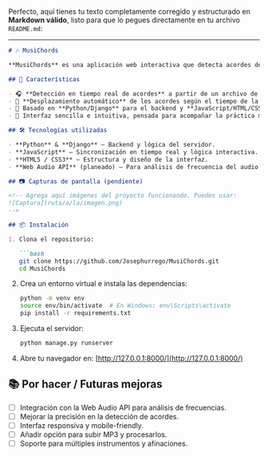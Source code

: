 Perfecto, aquí tienes tu texto completamente corregido y estructurado en **Markdown válido**, listo para que lo pegues directamente en tu archivo `README.md`:

---

````markdown
# 🎶 MusiChords

**MusiChords** es una aplicación web interactiva que detecta acordes de una canción en tiempo real y desplaza automáticamente la hoja de acordes sincronizada con la reproducción del audio. Diseñada para músicos, estudiantes y aficionados que desean practicar y tocar mientras siguen los acordes en pantalla.

## 🚀 Características

- 🎧 **Detección en tiempo real de acordes** a partir de un archivo de audio.
- 📜 **Desplazamiento automático** de los acordes según el tiempo de la canción.
- 🧠 Basado en **Python/Django** para el backend y **JavaScript/HTML/CSS** para el frontend.
- 🎵 Interfaz sencilla e intuitiva, pensada para acompañar la práctica musical.

## 🛠 Tecnologías utilizadas

- **Python** & **Django** – Backend y lógica del servidor.
- **JavaScript** – Sincronización en tiempo real y lógica interactiva.
- **HTML5 / CSS3** – Estructura y diseño de la interfaz.
- **Web Audio API** (planeado) – Para análisis de frecuencia del audio.

## 📷 Capturas de pantalla (pendiente)

<!-- Agrega aquí imágenes del proyecto funcionando. Puedes usar:
![Captura](ruta/a/la/imagen.png)
-->

## 📦 Instalación

1. Clona el repositorio:

   ```bash
   git clone https://github.com/Josephurrego/MusiChords.git
   cd MusiChords
````

2. Crea un entorno virtual e instala las dependencias:

   ```bash
   python -m venv env
   source env/bin/activate  # En Windows: env\Scripts\activate
   pip install -r requirements.txt
   ```

3. Ejecuta el servidor:

   ```bash
   python manage.py runserver
   ```

4. Abre tu navegador en: [http://127.0.0.1:8000/](http://127.0.0.1:8000/)

## 📚 Por hacer / Futuras mejoras

* [ ] Integración con la Web Audio API para análisis de frecuencias.
* [ ] Mejorar la precisión en la detección de acordes.
* [ ] Interfaz responsiva y mobile-friendly.
* [ ] Añadir opción para subir MP3 y procesarlos.
* [ ] Soporte para múltiples instrumentos y afinaciones.
